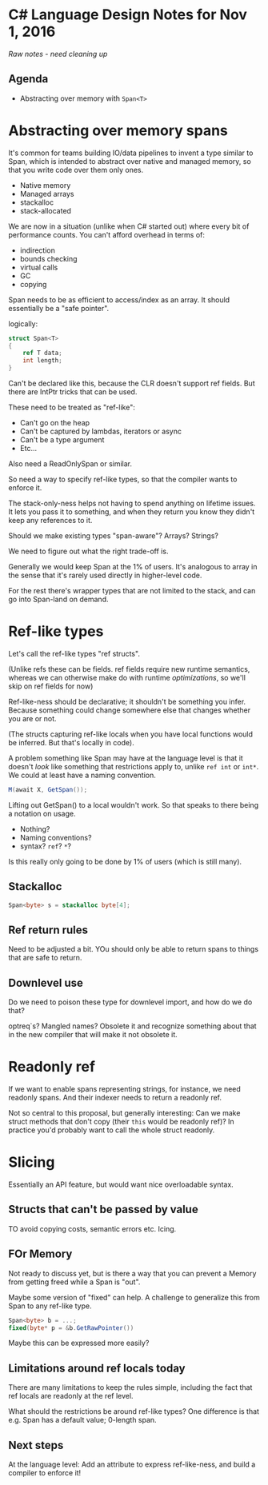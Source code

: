 # C# Language Design Notes for Nov 1, 2016

*Raw notes - need cleaning up*

## Agenda

- Abstracting over memory with `Span<T>`

# Abstracting over memory spans


It's common for teams building IO/data pipelines to invent a type similar to Span<T>, which is intended to abstract over native and managed memory, so that you write code over them only ones.

* Native memory
* Managed arrays
* stackalloc
* stack-allocated

We are now in a situation (unlike when C# started out) where every bit of performance counts. You can't afford overhead in terms of:

* indirection
* bounds checking
* virtual calls
* GC
* copying

Span needs to be as efficient to access/index as an array. It should essentially be a "safe pointer".

logically:

``` c#
struct Span<T>
{
	ref T data;
	int length;
}
```

Can't be declared like this, because the CLR doesn't support ref fields. But there are IntPtr tricks that can be used.

These need to be treated as "ref-like":

* Can't go on the heap
* Can't be captured by lambdas, iterators or async
* Can't be a type argument
* Etc...

Also need a ReadOnlySpan<T> or similar.

So need a way to specify ref-like types, so that the compiler wants to enforce it.

The stack-only-ness helps not having to spend anything on lifetime issues. It lets you pass it to something, and when they return you know they didn't keep any references to it.



Should we make existing types "span-aware"? Arrays? Strings?

We need to figure out what the right trade-off is.  


Generally we would keep Span<T> at the 1% of users. It's analogous to array in the sense that it's rarely used directly in higher-level code.

For the rest there's wrapper types that are not limited to the stack, and can go into Span-land on demand.


Ref-like types
==============

Let's call the ref-like types "ref structs".

(Unlike refs these can be fields. ref fields require new runtime semantics, whereas we can otherwise make do with runtime *optimizations*, so we'll skip on ref fields for now)

Ref-like-ness should be declarative; it shouldn't be something you infer. Because something could change somewhere else that changes whether you are or not.

(The structs capturing ref-like locals when you have local functions would be inferred. But that's locally in code).


A problem something like Span may have at the language level is that it doesn't *look* like something that restrictions apply to, unlike `ref int` or `int*`. We could at least have a naming convention.

``` c#
M(await X, GetSpan());
```

Lifting out GetSpan() to a local wouldn't work. So that speaks to there being a notation on usage.

* Nothing?
* Naming conventions?
* syntax? `ref`? `*`?

Is this really only going to be done by 1% of users (which is still many).


Stackalloc
----------

``` c#
Span<byte> s = stackalloc byte[4];
```

Ref return rules
----------------

Need to be adjusted a bit. YOu should only be able to return spans to things that are safe to return.


Downlevel use
-------------

Do we need to poison these type for downlevel import, and how do we do that?

optreq`s? Mangled names? Obsolete it and recognize something about that in the new compiler that will make it not obsolete it.




Readonly ref
============

If we want to enable spans representing strings, for instance, we need readonly spans. And their indexer needs to return a readonly ref.

Not so central to this proposal, but generally interesting: Can we make struct methods that don't copy (their `this` would be readonly ref)? In practice you'd probably want to call the whole struct readonly.




Slicing
=======

Essentially an API feature, but would want nice overloadable syntax.


Structs that can't be passed by value
-------------------------------------

TO avoid copying costs, semantic errors etc. Icing.


FOr Memory<T>
-------------

Not ready to discuss yet, but is there a way that you can prevent a Memory<T> from getting freed while a Span is "out".

Maybe some version of "fixed" can help. A challenge to generalize this from Span to any ref-like type.

``` c#
Span<byte> b = ...;
fixed(byte* p = &b.GetRawPointer())
```

Maybe this can be expressed more easily?


Limitations around ref locals today
-----------------------------------

There are many limitations to keep the rules simple, including the fact that ref locals are readonly at the ref level.

What should the restrictions be around ref-like types? One difference is that e.g. Span has a default value; 0-length span.


Next steps
----------

At the language level: Add an attribute to express ref-like-ness, and build a compiler to enforce it!

